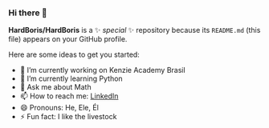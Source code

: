 ### Hi there 👋


**HardBoris/HardBoris** is a ✨ _special_ ✨ repository because its `README.md` (this file) appears on your GitHub profile.

Here are some ideas to get you started:

- 🔭 I’m currently working on Kenzie Academy Brasil
- 🌱 I’m currently learning Python
- 💬 Ask me about Math
- 📫 How to reach me: [LinkedIn](https://www.linkedin.com/in/borisgaibor/)
- 😄 Pronouns: He, Ele, Él
- ⚡ Fun fact: I like the livestock

